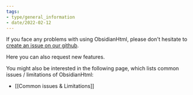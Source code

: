```yaml
---
tags:
- type/general_information
- date/2022-02-12
---
```

If you face any problems with using ObsidianHtml, please don't hesitate to [create an issue on our github](https://github.com/obsidian-html/obsidian-html/issues).

Here you can also request new features. 

You might also be interested in the following page, which lists common issues / limitations of ObsidianHtml:
- [[Common issues & Limitations]]
